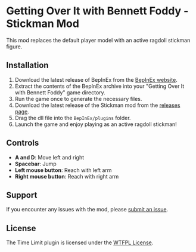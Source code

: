 # Getting Over It with Bennett Foddy - Stickman Mod

This mod replaces the default player model with an active ragdoll stickman figure.

## Installation

1. Download the latest release of BepInEx from the [BepInEx website](https://github.com/BepInEx/BepInEx/releases).
2. Extract the contents of the BepInEx archive into your "Getting Over It with Bennett Foddy" game directory.
3. Run the game once to generate the necessary files.
4. Download the latest release of the Stickman mod from the [releases page](https://github.com/MrBoogyBam/GOI-Stickman/releases).
5. Drag the dll file into the `BepInEx/plugins` folder.
6. Launch the game and enjoy playing as an active ragdoll stickman!

## Controls

- **A and D**: Move left and right
- **Spacebar**: Jump
- **Left mouse button**: Reach with left arm
- **Right mouse button**: Reach with right arm

## Support
If you encounter any issues with the mod, please [submit an issue](https://github.com/MrBoogyBam/GOI-Stickman/issues/new).

## License
The Time Limit plugin is licensed under the [WTFPL License](https://github.com/MrBoogyBam/GOI-Stickman/blob/main/LICENSE).
